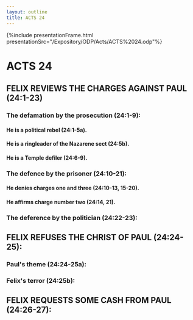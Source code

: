 ```yaml
---
layout: outline
title: ACTS 24
---
```

{%include presentationFrame.html presentationSrc="/Expository/ODP/Acts/ACTS%2024.odp"%}

# ACTS 24 
## FELIX REVIEWS THE CHARGES AGAINST PAUL (24:1-23) 
###  The defamation by the prosecution (24:1-9): 
####  He is a political rebel (24:1-5a). 
####  He is a ringleader of the Nazarene sect (24:5b). 
####  He is a Temple defiler (24:6-9). 
###  The defence by the prisoner (24:10-21): 
####  He denies charges one and three (24:10-13, 15-20). 
####  He affirms charge number two (24:14, 21). 
###  The deference by the politician (24:22-23): 
## FELIX REFUSES THE CHRIST OF PAUL (24:24-25): 
###  Paul\'s theme (24:24-25a): 
###  Felix\'s terror (24:25b): 
## FELIX REQUESTS SOME CASH FROM PAUL (24:26-27): 
